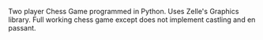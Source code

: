 Two player Chess Game programmed in Python.
Uses Zelle's Graphics library.
Full working chess game except does not implement castling and en passant.
